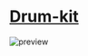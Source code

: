 # [Drum-kit](https://soham-soham.github.io/Drum-kit/)
![preview](https://github.com/Soham-Soham/Drum-kit/assets/89148643/47edf2ca-b975-42e4-82f2-cb168fb71cf4)
